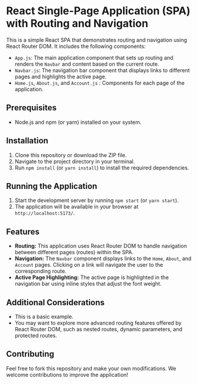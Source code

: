# React Single-Page Application (SPA) with Routing and Navigation

This is a simple React SPA that demonstrates routing and navigation using React Router DOM. It includes the following components:

- `App.js`: The main application component that sets up routing and renders the `Navbar` and content based on the current route.
- `Navbar.js`: The navigation bar component that displays links to different pages and highlights the active page.
- `Home.js`, `About.js`, and `Account.js` : Components for each page of the application.

## Prerequisites

- Node.js and npm (or yarn) installed on your system.

## Installation

1. Clone this repository or download the ZIP file.
2. Navigate to the project directory in your terminal.
3. Run `npm install` (or `yarn install`) to install the required dependencies.

## Running the Application

1. Start the development server by running `npm start` (or `yarn start`).
2. The application will be available in your browser at `http://localhost:5173/`.

## Features

- **Routing:** This application uses React Router DOM to handle navigation between different pages (routes) within the SPA.
- **Navigation:** The `Navbar` component displays links to the `Home`, `About`, and `Account` pages. Clicking on a link will navigate the user to the corresponding route.
- **Active Page Highlighting:** The active page is highlighted in the navigation bar using inline styles that adjust the font weight.

## Additional Considerations

- This is a basic example. 
- You may want to explore more advanced routing features offered by React Router DOM, such as nested routes, dynamic parameters, and protected routes.

## Contributing

Feel free to fork this repository and make your own modifications. We welcome contributions to improve the application!
